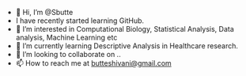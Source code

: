 - 👋 Hi, I’m @Sbutte
- I have recently started learning GitHub.
- 👀 I’m interested in Computational Biology, Statistical Analysis, Data analysis, Machine Learning etc
- 🌱 I’m currently learning Descriptive Analysis in Healthcare research.
- 💞️ I’m looking to collaborate on ..
- 📫 How to reach me at butteshivani@gmail.com

<!---
Sbutte/Sbutte is a ✨ special ✨ repository because its `README.md` (this file) appears on your GitHub profile.
You can click the Preview link to take a look at your changes.
--->
